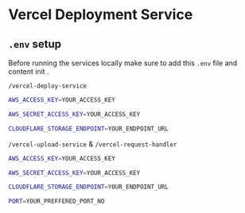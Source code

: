 # Vercel Deployment Service



## ```.env``` setup 

Before running the services locally make sure to add this ```.env``` file and content init .

```/vercel-deploy-service```
```bash
AWS_ACCESS_KEY=YOUR_ACCESS_KEY

AWS_SECRET_ACCESS_KEY=YOUR_ACCESS_KEY

CLOUDFLARE_STORAGE_ENDPOINT=YOUR_ENDPOINT_URL
```

```/vercel-upload-service```  & ```/vercel-request-handler```
```bash
AWS_ACCESS_KEY=YOUR_ACCESS_KEY

AWS_SECRET_ACCESS_KEY=YOUR_ACCESS_KEY

CLOUDFLARE_STORAGE_ENDPOINT=YOUR_ENDPOINT_URL

PORT=YOUR_PREFFERED_PORT_NO
```


